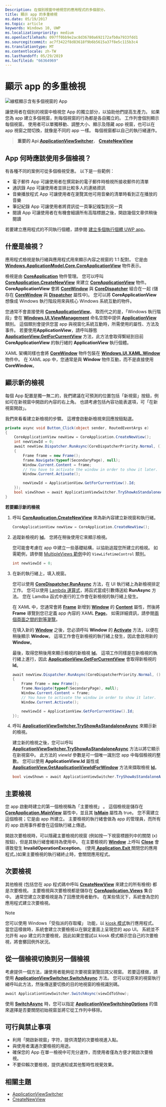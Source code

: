 ```yaml
---
Description: 在個別視窗中檢視您的應用程式的多個部分。
title: 顯示 app 的多重檢視
ms.date: 05/19/2017
ms.topic: article
keywords: Windows 10, UWP
ms.localizationpriority: medium
ms.openlocfilehash: 097ff0bb9e2ac8d36780a692172afb0a7933fdd1
ms.sourcegitcommit: ac7f3422f8d83618f9b6b5615a37f8e5c115b3c4
ms.translationtype: MT
ms.contentlocale: zh-TW
ms.lasthandoff: 05/29/2019
ms.locfileid: "66364969"
---
```

# <a name="show-multiple-views-for-an-app"></a>顯示 app 的多重檢視

![線框顯示含有多個視窗的 App](images/multi-view.gif)

讓使用者在個別的視窗中檢視您 App 的獨立部分，以協助他們提高生產力。 如果您為 app 建立多個視窗，則每個視窗的行為都是各自獨立的。 工作列會個別顯示每個視窗。 使用者可以單獨移動、調整大小、顯示及隱藏 app 視窗，也可以在 app 視窗之間切換，就像是不同的 app 一樣。 每個視窗都以自己的執行緒運作。

> **重要的 Api**:[**ApplicationViewSwitcher**](https://docs.microsoft.com/uwp/api/Windows.UI.ViewManagement.ApplicationViewSwitcher)， [ **CreateNewView**](https://docs.microsoft.com/uwp/api/windows.applicationmodel.core.coreapplication.createnewview)

## <a name="when-should-an-app-use-multiple-views"></a>App 何時應該使用多個檢視？
有各種不同的案例可從多個檢視受惠。 以下是一些範例：
 - 電子郵件 App 可讓使用者在撰寫新的電子郵件時檢視所接收郵件的清單
 - 通訊錄 App 可讓使用者並排比較多人的連絡資訊
 - 音樂播放程式 App 可讓使用者在瀏覽其他可用音樂的清單時看到正在播放的音樂
 - 筆記紀錄 App 可讓使用者將資訊從一頁筆記複製到另一頁
 - 閱讀 App 可讓使用者在有機會細讀所有高階標題之後，開啟幾個文章供稍後閱讀

若要建立應用程式的不同執行個體，請參閱 [建立多個執行個體 UWP app](../../launch-resume/multi-instance-uwp.md)。

## <a name="what-is-a-view"></a>什麼是檢視？

應用程式檢視是執行緒與應用程式用來顯示內容之視窗的 1:1 配對。 它是由 [**Windows.ApplicationModel.Core.CoreApplicationView**](https://docs.microsoft.com/uwp/api/Windows.ApplicationModel.Core.CoreApplicationView) 物件表示。

檢視是由 [**CoreApplication**](https://docs.microsoft.com/uwp/api/Windows.ApplicationModel.Core.CoreApplication) 物件管理。 您可以呼叫 [**CoreApplication.CreateNewView**](https://docs.microsoft.com/uwp/api/windows.applicationmodel.core.coreapplication.createnewview) 來建立 [**CoreApplicationView**](https://docs.microsoft.com/uwp/api/Windows.ApplicationModel.Core.CoreApplicationView) 物件。 **CoreApplicationView** 會將 [**CoreWindow**](https://docs.microsoft.com/uwp/api/Windows.UI.Core.CoreWindow) 與 [**CoreDispatcher**](https://docs.microsoft.com/uwp/api/Windows.UI.Core.CoreDispatcher) 組合在一起 (儲存在 [**CoreWindow**](https://docs.microsoft.com/uwp/api/windows.applicationmodel.core.coreapplicationview.corewindow) 與 [**Dispatcher**](https://docs.microsoft.com/uwp/api/windows.applicationmodel.core.coreapplicationview.dispatcher) 屬性中)。 您可以將 **CoreApplicationView** 想像成 Windows 執行階段用來與核心 Windows 系統互動的物件。

您通常不會直接使用 [**CoreApplicationView**](https://docs.microsoft.com/uwp/api/Windows.ApplicationModel.Core.CoreApplicationView)。 取而代之的是，「Windows 執行階段」會在 [**Windows.UI.ViewManagement**](https://docs.microsoft.com/uwp/api/Windows.UI.ViewManagement.ApplicationView) 命名空間中提供 [**ApplicationView**](https://docs.microsoft.com/uwp/api/Windows.UI.ViewManagement) 類別。 這個類別會提供您當 app 與視窗化系統互動時，所需使用的屬性、方法及事件。 若要使用**ApplicationView**，請呼叫靜態 [**ApplicationView.GetForCurrentView**](https://docs.microsoft.com/uwp/api/windows.ui.viewmanagement.applicationview.getforcurrentview) 方法，此方法會取得繫結到目前 **CoreApplicationView** 的執行緒的 **ApplicationView** 執行個體。

XAML 架構同樣也會將 [**CoreWindow**](https://docs.microsoft.com/uwp/api/Windows.UI.Core.CoreWindow) 物件包裝在 [**Windows.UI.XAML.Window**](https://docs.microsoft.com/uwp/api/Windows.UI.Xaml.Window) 物件中。 在 XAML app 中，您通常是與 **Window** 物件互動，而不是直接使用 **CoreWindow**。

## <a name="show-a-new-view"></a>顯示新的檢視

每個 App 配置是獨一無二的，我們建議在可預測的位置包括「新視窗」按鈕，例如可在新視窗中開啟的內容的右上角。 也請考慮包括內容功能表選項，可「在新視窗開啟」。

我們來看看建立新檢視的步驟。 這裡會啟動新檢視來回應按鈕點選。

```csharp
private async void Button_Click(object sender, RoutedEventArgs e)
{
    CoreApplicationView newView = CoreApplication.CreateNewView();
    int newViewId = 0;
    await newView.Dispatcher.RunAsync(CoreDispatcherPriority.Normal, () =>
    {
        Frame frame = new Frame();
        frame.Navigate(typeof(SecondaryPage), null);   
        Window.Current.Content = frame;
        // You have to activate the window in order to show it later.
        Window.Current.Activate();

        newViewId = ApplicationView.GetForCurrentView().Id;
    });
    bool viewShown = await ApplicationViewSwitcher.TryShowAsStandaloneAsync(newViewId);
}
```

**若要顯示新的檢視**

1.  呼叫 [**CoreApplication.CreateNewView**](https://docs.microsoft.com/uwp/api/windows.applicationmodel.core.coreapplication.createnewview) 來為新內容建立新視窗和執行緒。

    ```csharp
    CoreApplicationView newView = CoreApplication.CreateNewView();
    ```

2.  追蹤新檢視的 [**Id**](https://docs.microsoft.com/uwp/api/windows.ui.viewmanagement.applicationview.id)。 您將在稍後使用它來顯示檢視。

    您可能會考慮在 app 中建立一些基礎結構，以協助追蹤您所建立的檢視。 如需範例，請參閱 [MultipleViews 範例](https://go.microsoft.com/fwlink/p/?LinkId=620574)中的 `ViewLifetimeControl` 類別。

    ```csharp
    int newViewId = 0;
    ```

3.  在新的執行緒上，填入視窗。

    您可以使用 [**CoreDispatcher.RunAsync**](https://docs.microsoft.com/uwp/api/windows.ui.core.coredispatcher.windows) 方法，在 UI 執行緒上為新檢視排定工作。 您可以使用 [Lambda 運算式](https://go.microsoft.com/fwlink/p/?LinkId=389615)，將函式當成引數傳送給 **RunAsync** 方法。 您在 Lamdba 函式中進行的工作會在新檢視的執行緒上發生。

    在 XAML 中，您通常會將 [**Frame**](https://docs.microsoft.com/uwp/api/Windows.UI.Xaml.Controls.Frame) 新增到 [**Window**](https://docs.microsoft.com/uwp/api/Windows.UI.Xaml.Window) 的 [**Content**](https://docs.microsoft.com/uwp/api/windows.ui.xaml.window.content) 屬性，然後將 **Frame** 導覽到您已定義 app 內容的 XAML [**Page**](https://docs.microsoft.com/uwp/api/Windows.UI.Xaml.Controls.Page)。 如需詳細資訊，請參閱[兩個頁面之間的對等瀏覽](../basics/navigate-between-two-pages.md)。

    在填入新的 [**Window**](https://docs.microsoft.com/uwp/api/Windows.UI.Xaml.Window) 之後，您必須呼叫 **Window** 的 [**Activate**](https://docs.microsoft.com/uwp/api/windows.ui.xaml.window.activate) 方法，以便在稍後顯示 **Window**。 這項工作會在新檢視的執行緒上發生，因此會啟用新的 **Window**。

    最後，取得您稍後用來顯示檢視的新檢視 [**Id**](https://docs.microsoft.com/uwp/api/windows.ui.viewmanagement.applicationview.id)。 這項工作同樣是在新檢視的執行緒上進行，因此 [**ApplicationView.GetForCurrentView**](https://docs.microsoft.com/uwp/api/windows.ui.viewmanagement.applicationview.getforcurrentview) 會取得新檢視的 **Id**。

    ```csharp
    await newView.Dispatcher.RunAsync(CoreDispatcherPriority.Normal, () =>
    {
        Frame frame = new Frame();
        frame.Navigate(typeof(SecondaryPage), null);   
        Window.Current.Content = frame;
        // You have to activate the window in order to show it later.
        Window.Current.Activate();

        newViewId = ApplicationView.GetForCurrentView().Id;
    });
    ```

4.  呼叫 [**ApplicationViewSwitcher.TryShowAsStandaloneAsync**](https://docs.microsoft.com/uwp/api/windows.ui.viewmanagement.applicationviewswitcher.tryshowasstandaloneasync) 來顯示新的檢視。

    建立新的檢視之後，您可以呼叫 [**ApplicationViewSwitcher.TryShowAsStandaloneAsync**](https://docs.microsoft.com/uwp/api/windows.ui.viewmanagement.applicationviewswitcher.tryshowasstandaloneasync) 方法以將它顯示在新視窗中。 此方法的 *viewId* 參數是可一個唯一識別您 app 中每個檢視的整數。 您可以使用 **ApplicationView.Id** 屬性或 [**ApplicationView.GetApplicationViewIdForWindow**](https://docs.microsoft.com/uwp/api/windows.ui.viewmanagement.applicationview.getapplicationviewidforwindow) 方法來擷取檢視 [**Id**](https://docs.microsoft.com/uwp/api/windows.ui.viewmanagement.applicationview.id)。

    ```csharp
    bool viewShown = await ApplicationViewSwitcher.TryShowAsStandaloneAsync(newViewId);
    ```

## <a name="the-main-view"></a>主要檢視


您 app 啟動時建立的第一個檢視稱為「主要檢視」  。 這個檢視是儲存在 [**CoreApplication.MainView**](https://docs.microsoft.com/uwp/api/windows.applicationmodel.core.coreapplication.mainview) 屬性中，並且其 [**IsMain**](https://docs.microsoft.com/uwp/api/windows.applicationmodel.core.coreapplicationview.ismain) 屬性為 true。 您不需建立這個檢視；它是由 app 所建立。 主要檢視的執行緒會做為 app 的管理員，而所有的 app 啟用事件都會在這個執行緒上傳遞。

開啟次要檢視時，可以隱藏主要檢視的視窗 (例如按一下視窗標題列中的關閉 (x) 按鈕)，但是其執行緒會維持為使用中。 在主要檢視的 [**Window**](https://docs.microsoft.com/uwp/api/Windows.UI.Xaml.Window) 上呼叫 [**Close**](https://docs.microsoft.com/uwp/api/windows.ui.xaml.window.close) 會導致發生 **InvalidOperationException**。 (使用[ **Application.Exit** ](https://docs.microsoft.com/uwp/api/windows.ui.xaml.application.exit)關閉您的應用程式。)如果主要檢視的執行緒終止時，會關閉應用程式。

## <a name="secondary-views"></a>次要檢視


其他檢視 (包括您在 app 程式碼中呼叫 [**CreateNewView**](https://docs.microsoft.com/uwp/api/windows.applicationmodel.core.coreapplication.createnewview) 來建立的所有檢視) 都是次要檢視。 主要檢視與次要檢視都是儲存在 [**CoreApplication.Views**](https://docs.microsoft.com/uwp/api/windows.applicationmodel.core.coreapplication.views) 集合中。 通常您建立次要檢視是為了回應使用者動作。 在某些情況下，系統會為您的應用程式建立次要檢視。

> [!NOTE]
> 您可以使用 Windows「受指派的存取權」  功能，以 [kiosk 模式](https://technet.microsoft.com/library/mt219050.aspx)執行應用程式。 當您這樣做時，系統會建立次要檢視以在鎖定畫面上呈現您的 app UI。 系統並不允許有 app 建立的次要檢視，因此如果您嘗試以 kiosk 模式顯示您自己的次要檢視，將會擲回例外狀況。

## <a name="switch-from-one-view-to-another"></a>從一個檢視切換到另一個檢視

考慮提供一個方法，讓使用者能夠從次要視窗瀏覽回其父視窗。 若要這樣做，請使用 [**ApplicationViewSwitcher.SwitchAsync**](https://docs.microsoft.com/uwp/api/windows.ui.viewmanagement.applicationviewswitcher.switchasync) 方法。 您可以從原來的視窗執行緒呼叫此方法，然後傳送要切換的目的地視窗的檢視識別碼。

```csharp
await ApplicationViewSwitcher.SwitchAsync(viewIdToShow);
```

使用 [**SwitchAsync**](https://docs.microsoft.com/uwp/api/windows.ui.viewmanagement.applicationviewswitcher.switchasync) 時，您可以指定 [**ApplicationViewSwitchingOptions**](https://docs.microsoft.com/uwp/api/Windows.UI.ViewManagement.ApplicationViewSwitchingOptions) 的值來選擇是否要關閉初始視窗並將它從工作列中移除。

## <a name="dos-and-donts"></a>可行與禁止事項

* 利用「開啟新視窗」字符，提供清楚的次要檢視進入點。
* 與使用者溝通次要檢視的用途。
* 確保您的 App 在單一檢視中可充分運作，而使用者僅為方便才開啟次要檢視。
* 不要仰賴次要檢視，提供通知或其他暫時性視覺效果。

## <a name="related-topics"></a>相關主題

* [ApplicationViewSwitcher](https://docs.microsoft.com/uwp/api/Windows.UI.ViewManagement.ApplicationViewSwitcher)
* [CreateNewView](https://docs.microsoft.com/uwp/api/windows.applicationmodel.core.coreapplication.createnewview)
 
